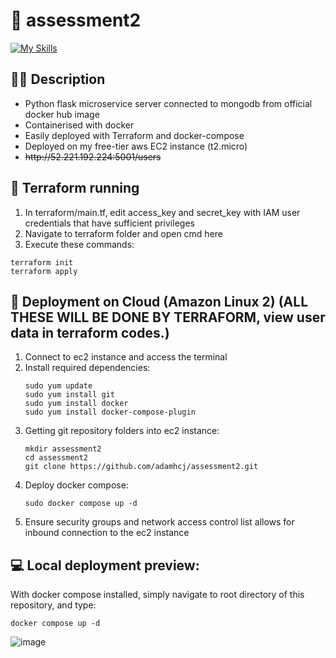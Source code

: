 # 📝 assessment2
[![My Skills](https://skillicons.dev/icons?i=py,flask,mongodb,docker,terraform,aws)]()


## 👨‍💻 Description
<ul>
  <li>Python flask microservice server connected to mongodb from official docker hub image</li>
  <li>Containerised with docker</li>
  <li>Easily deployed with Terraform and docker-compose</li>
  <li>Deployed on my free-tier aws EC2 instance (t2.micro)</li>
  <li><del>http://52.221.192.224:5001/users</del></li>
</ul>

## 🔌 Terraform running
1. In terraform/main.tf, edit access_key and secret_key with IAM user credentials that have sufficient privileges
2. Navigate to terraform folder and open cmd here
3. Execute these commands:
```
terraform init
terraform apply
```

## 🚀 Deployment on Cloud (Amazon Linux 2) (ALL THESE WILL BE DONE BY TERRAFORM, view user data in terraform codes.)
<ol>
  <li>Connect to ec2 instance and access the terminal</li>
  <li>Install required dependencies:</li>
  
```
sudo yum update
sudo yum install git
sudo yum install docker
sudo yum install docker-compose-plugin
```
  
  <li>Getting git repository folders into ec2 instance:</li>
  
```
mkdir assessment2
cd assessment2
git clone https://github.com/adamhcj/assessment2.git
```


<li>Deploy docker compose:</li>

```
sudo docker compose up -d
```

  <li>Ensure security groups and network access control list allows for inbound connection to the ec2 instance</li>
</ol>


## 💻 Local deployment preview:
With docker compose installed, simply navigate to root directory of this repository, and type:
```
docker compose up -d
```
![image](https://github.com/adamhcj/assessment2/assets/82926705/5fa56ce1-f4f7-4ffe-ac23-1275fded33c5)
